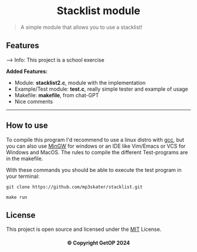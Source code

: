 <h1 align="center">
  Stacklist module
</h1>

> A simple module that allows you to use a stacklist!

## Features

--> Info: This project is a school exercise

**Added Features:**
- Module: **stacklist2.c**, module with the implementation
- Example/Test module: **test.c**, really simple tester and example of usage
- Makefile: **makefile**, from chat-GPT
- Nice comments

---

## How to use

To compile this program I'd recommend to use a linux distro with [gcc](https://www.gnu.org/software/gcc/), but you can also use [MinGW](https://www.mingw-w64.org/) for windows or an IDE like Vim/Emacs or VCS for Windows and MacOS.
The rules to compile the different Test-programs are in the makefile.

With these commands you should be able to execute the test program in your terminal:

`git clone https://github.com/mp3skater/stacklist.git`

`make run`

## License

This project is open source and licensed under the [MIT](/LICENSE) License.

<div align="center"><h4>© Copyright GetOP 2024</h4></div>
